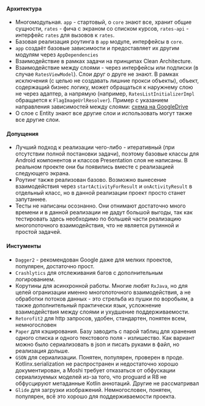#### Архитектура
* Многомодульная. `app` - стартовый, о `core` знают все, хранит общие сущности, `rates` - фича с экраном со списком курсов, `rates-api` - интерфейс `rates` для вызовов к `rates`.
* Базовая реализация роутинга в `app` модуле, интерфейсы в `core`.
* `app` создаёт базовые зависимости и предоставляет их другим модулям через `AppDependencies`
* Взаимодействие в рамках задачи на принципах Clean Architecture.
* Взаимодействие между слоями - через интерфейсы или подписки (в случае `RatesViewModel`). Слои друг о друге не знают. В рамках исключения (с целью не создавать лишние прокси объекты), объект, содержащий бизнес логику, может обращаться к наружнему слою не через адаптер, а напрямую (например, `RatesListInitializerImpl` обращается к `FlagImageUrlResolver`). Пример с указанием направления зависимостей между слоями: [схема на GoogleDrive](https://drive.google.com/open?id=1NIt_iQODx4NQAfmfaGS2HSrMWpmRHewcnv_UErvCS0k)
* О слое с Entity знают все другие слои и использовать могут также все другие слои.

#### Допущения
* Лучший подход к реализации чего-либо - итеративный (при отсутствии полной постановки задачи), поэтому базовые классы для Android компонентов и классов Presentation слоя не написаны. В реальном проекте они бы появились вместе с реализацией следующего экрана.
* Роутинг также реализован базово. Возможно вынесение взаимодействия через `startActivityForResult` и `onActivityResult` в отдельный класс, но в данной реализации проект просто станет запутаннее.
* Тесты не написаны осознанно. Они отнимают достаточно много времени и в данной реализации не дадут большой выгоды, так как тестировать здесь необходимо по большей части реализацию многопоточного взаимодействия, что не является рутинной и простой задачей.

#### Инстументы
* `Dagger2` - рекомендован Google даже для мелких проектов, популярен, достаточно прост.
* `Crashlytics` для отслеживания багов с дополнительным логированием.
* Корутины для асинхронной работы. Многие любят `RxJava`, но для целей огранизации именно многопоточного взаимодействия, а не обработки потоков данных - это стрельба из пушки по воробьям, а также дополнительный практически язык, усложнение взаимодействия между слоями и ухудшение поддерживаемости.
* `Retorofit2` для http запросов, удобен, стандартен, понятен всем, немногословен
* `Paper` для кэширования. Базу заводить с парой таблиц для хранения одного списка и одного текстового поля - излишество. Как вариант можно было сериализовать в json и писать руками в файл, но реализация дольше.
* `GSON` для сериализации. Понятен, популярен, проверен в проде. Kotlinx.serialization не распространен и недостаточно хорошо документирован, а Moshi требует отказаться от обфускации сериализуемых моделей из-за того, что proguard и R8 не обфусцируют метаданные Kotlin аннотаций. Другие не рассматривал
* `Glide` для загрузки изображений. Немногословен, понятен, популярен, всё это хорошо для поддерживаемости проекта.